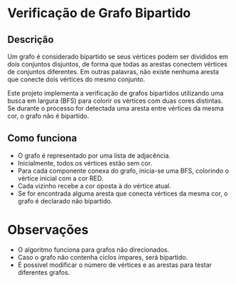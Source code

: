 # Verificação de Grafo Bipartido

## Descrição

Um grafo é considerado bipartido se seus vértices podem ser divididos em dois conjuntos disjuntos, de forma que todas as arestas conectem vértices de conjuntos diferentes. Em outras palavras, não existe nenhuma aresta que conecte dois vértices do mesmo conjunto.

Este projeto implementa a verificação de grafos bipartidos utilizando uma busca em largura (BFS) para colorir os vértices com duas cores distintas. Se durante o processo for detectada uma aresta entre vértices da mesma cor, o grafo não é bipartido.

## Como funciona

- O grafo é representado por uma lista de adjacência.
- Inicialmente, todos os vértices estão sem cor.
- Para cada componente conexa do grafo, inicia-se uma BFS, colorindo o vértice inicial com a cor RED.
- Cada vizinho recebe a cor oposta à do vértice atual.
- Se for encontrada alguma aresta que conecta vértices da mesma cor, o grafo é declarado não bipartido.

# Observações
- O algoritmo funciona para grafos não direcionados.
- Caso o grafo não contenha ciclos ímpares, será bipartido.
- É possível modificar o número de vértices e as arestas para testar diferentes grafos.
